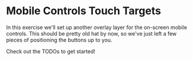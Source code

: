 # Mobile Controls Touch Targets

In this exercise we'll set up another overlay layer for the on-screen mobile controls. This should be pretty old hat by now, so we've just left a few pieces of positioning the buttons up to you.

Check out the TODOs to get started!
